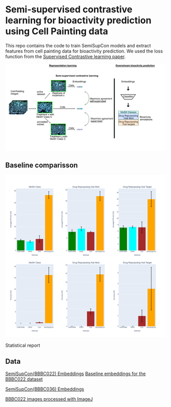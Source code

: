 # Semi-supervised contrastive learning for bioactivity prediction using Cell Painting data

This repo contains the code to train SemiSupCon models and extract features from cell painting data for bioactivity prediction. We used the loss function from the [Supervised Contrastive learning paper](https://arxiv.org/abs/2004.11362).

<p align="center">
  <img src="figures/overview.png" width="700">
</p>



## Baseline comparisson
<p align="center">
  <img src="figures/MLP_figure.svg" width="700">
</p>

Statistical report


## Data
[SemiSupCon(BBBC022) Embeddings](https://zenodo.org/records/10793843)
[Baseline embeddings for the BBBC022 dataset](https://zenodo.org/records/11204045)

[SemiSupCon(BBBC036) Embeddings](https://zenodo.org/records/11231383)

[BBBC022 images processed with ImageJ](https://zenodo.org/records/10948460)



